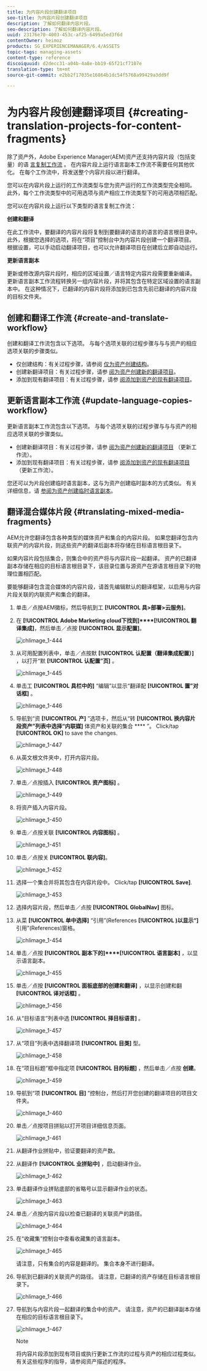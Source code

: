 ```yaml
---
title: 为内容片段创建翻译项目
seo-title: 为内容片段创建翻译项目
description: 了解如何翻译内容片段。
seo-description: 了解如何翻译内容片段。
uuid: 23176e70-4003-453c-af25-6499a5ed3f6d
contentOwner: heimoz
products: SG_EXPERIENCEMANAGER/6.4/ASSETS
topic-tags: managing-assets
content-type: reference
discoiquuid: d2decc31-a04b-4a8e-bb19-65f21cf7107e
translation-type: tm+mt
source-git-commit: e2bb2f17035e16864b1dc54f5768a99429a3dd9f

---
```



# 为内容片段创建翻译项目 {#creating-translation-projects-for-content-fragments}

除了资产外，Adobe Experience Manager(AEM)资产还支持内容片段（包括变量）的语 [言复制工作流](content-fragments.md) 。 在内容片段上运行语言副本工作流不需要任何其他优化。 在每个工作流中，将发送整个内容片段以进行翻译。

您可以在内容片段上运行的工作流类型与您为资产运行的工作流类型完全相同。 此外，每个工作流类型中的可用选项与资产相应工作流类型下的可用选项相匹配。

您可以在内容片段上运行以下类型的语言复制工作流：

**创建和翻译**

在此工作流中，要翻译的内容片段将复制到要翻译的语言的语言的语言根目录中。 此外，根据您选择的选项，将在“项目”控制台中为内容片段创建一个翻译项目。 根据设置，可以手动启动翻译项目，也可以允许翻译项目在创建后立即自动运行。

**更新语言副本**

更新或修改源内容片段时，相应的区域设置／语言特定内容片段需要重新编译。 更新语言副本工作流程转换另一组内容片段，并将其包含在特定区域设置的语言副本中。 在这种情况下，已翻译的内容片段将添加到已包含先前已翻译的内容片段的目标文件夹。

## 创建和翻译工作流 {#create-and-translate-workflow}

创建和翻译工作流包含以下选项。 与每个选项关联的过程步骤与与与资产的相应选项关联的步骤类似。

* 仅创建结构：有关过程步骤，请参阅 [仅为资产创建结构](translation-projects.md#create-structure-only)。
* 创建新翻译项目：有关过程步骤，请参 [阅为资产创建新的翻译项目](translation-projects.md#create-a-new-translation-project)。
* 添加到现有翻译项目：有关过程步骤，请参 [阅添加到资产的现有翻译项目](translation-projects.md#add-to-existing-translation-project)。

## 更新语言副本工作流 {#update-language-copies-workflow}

更新语言副本工作流包含以下选项。 与每个选项关联的过程步骤与与与资产的相应选项关联的步骤类似。

* 创建新翻译项目：有关过程步骤，请参 [阅为资产创建新的翻译项目](translation-projects.md#create-a-new-translation-project) （更新工作流）。
* 添加到现有翻译项目：有关过程步骤，请参 [阅添加到资产的现有翻译项目](translation-projects.md#add-to-existing-translation-project) （更新工作流）。

您还可以为片段创建临时语言副本，这与为资产创建临时副本的方式类似。 有关详细信息，请 [参阅为资产创建临时语言副本](translation-projects.md#creating-temporary-language-copies)。

## 翻译混合媒体片段 {#translating-mixed-media-fragments}

AEM允许您翻译包含各种类型的媒体资产和集合的内容片段。 如果您翻译包含内联资产的内容片段，则这些资产的翻译后副本将存储在目标语言根目录下。

如果内容片段包括集合，则集合中的资产将与内容片段一起翻译。 资产的已翻译副本存储在相应的目标语言根目录下，该目录位置与源资产在源语言根目录下的物理位置相匹配。

要能够翻译包含混合媒体的内容片段，请首先编辑默认的翻译框架，以启用与内容片段关联的内联资产和集合的翻译。

1. 单击／点按AEM徽标，然后导航到工 **[!UICONTROL 具>部署>云服务]**。
1. 在 **[!UICONTROL Adobe Marketing cloud下找到]****[!UICONTROL 翻译集成]**，然后单击／点按 **[!UICONTROL 显示配置]**。

   ![chlimage_1-444](assets/chlimage_1-444.png)

1. 从可用配置列表中，单击／点按默 **[!UICONTROL 认配置（翻译集成配置）]** ，以打开“默 **[!UICONTROL 认配置”页]** 。

   ![chlimage_1-445](assets/chlimage_1-445.png)

1. 单击工 **[!UICONTROL 具栏中的]** “编辑”以显示“翻译配 **[!UICONTROL 置”对话框]** 。

   ![chlimage_1-446](assets/chlimage_1-446.png)

1. 导航到“资 **[!UICONTROL 产]** ”选项卡，然后从“转 **[!UICONTROL 换内容片段资产”列表中选择“内联媒]** 体资产和关联的集合 **** ”。 Click/tap **[!UICONTROL OK]** to save the changes.

   ![chlimage_1-447](assets/chlimage_1-447.png)

1. 从英文根文件夹中，打开内容片段。

   ![chlimage_1-448](assets/chlimage_1-448.png)

1. 单击／点按插入 **[!UICONTROL 资产图标]** 。

   ![chlimage_1-449](assets/chlimage_1-449.png)

1. 将资产插入内容片段。

   ![chlimage_1-450](assets/chlimage_1-450.png)

1. 单击／点按关联 **[!UICONTROL 内容图标]** 。

   ![chlimage_1-451](assets/chlimage_1-451.png)

1. 单击／点按关 **[!UICONTROL 联内容]**。

   ![chlimage_1-452](assets/chlimage_1-452.png)

1. 选择一个集合并将其包含在内容片段中。 Click/tap **[!UICONTROL Save]**.

   ![chlimage_1-453](assets/chlimage_1-453.png)

1. 选择内容片段，然后单击／点按 **[!UICONTROL GlobalNav]** 图标。
1. 从菜 **[!UICONTROL 单中选择]** “引用”(References **[!UICONTROL )以显示“]** 引用”(References)窗格。

   ![chlimage_1-454](assets/chlimage_1-454.png)

1. 单击／点按 **[!UICONTROL 副本下的]****[!UICONTROL 语言副本]** ，以显示语言副本。

   ![chlimage_1-455](assets/chlimage_1-455.png)

1. 单击／点按 **[!UICONTROL 面板底部的创建和翻译]** ，以显示创建和翻 **[!UICONTROL 译对话框]** 。

   ![chlimage_1-456](assets/chlimage_1-456.png)

1. 从“目标语言”列表中选 **[!UICONTROL 择目标语言]** 。

   ![chlimage_1-457](assets/chlimage_1-457.png)

1. 从“项目”列表中选择翻译项 **[!UICONTROL 目类]** 型。

   ![chlimage_1-458](assets/chlimage_1-458.png)

1. 在“项目标题”框中指定项 **[!UICONTROL 目的标题]** ，然后单击／点按 **创建**。

   ![chlimage_1-459](assets/chlimage_1-459.png)

1. 导航到“项 **[!UICONTROL 目]** ”控制台，然后打开您创建的翻译项目的项目文件夹。

   ![chlimage_1-460](assets/chlimage_1-460.png)

1. 单击／点按项目拼贴以打开项目详细信息页面。

   ![chlimage_1-461](assets/chlimage_1-461.png)

1. 从翻译作业拼贴中，验证要翻译的资产数。
1. 从翻译作 **[!UICONTROL 业拼贴中]** ，启动翻译作业。

   ![chlimage_1-462](assets/chlimage_1-462.png)

1. 单击翻译作业拼贴底部的省略号以显示翻译作业的状态。

   ![chlimage_1-463](assets/chlimage_1-463.png)

1. 单击／点按内容片段以检查已翻译的关联资产的路径。

   ![chlimage_1-464](assets/chlimage_1-464.png)

1. 在“收藏集”控制台中查看收藏集的语言副本。

   ![chlimage_1-465](assets/chlimage_1-465.png)

   请注意，只有集合的内容是翻译的。 集合本身不进行翻译。

1. 导航到已翻译的关联资产的路径。 请注意，已翻译的资产存储在目标语言根目录下。

   ![chlimage_1-466](assets/chlimage_1-466.png)

1. 导航到与内容片段一起翻译的集合中的资产。 请注意，资产的已翻译副本存储在相应的目标语言根目录下。

   ![chlimage_1-467](assets/chlimage_1-467.png)

   >[!NOTE]
   >
   >将内容片段添加到现有项目或执行更新工作流的过程与资产的相应过程类似。 有关这些程序的指导，请参阅资产描述的程序。

